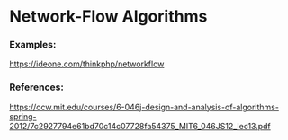# Network-Flow Algorithms

### Examples:

https://ideone.com/thinkphp/networkflow

### References:

https://ocw.mit.edu/courses/6-046j-design-and-analysis-of-algorithms-spring-2012/7c2927794e61bd70c14c07728fa54375_MIT6_046JS12_lec13.pdf
